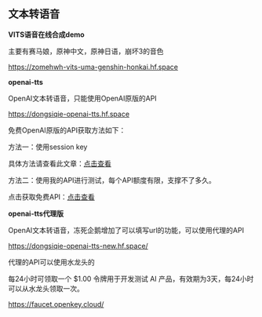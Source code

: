 ## 文本转语音

**VITS语音在线合成demo**

主要有赛马娘，原神中文，原神日语，崩坏3的音色

https://zomehwh-vits-uma-genshin-honkai.hf.space

**openai-tts**

OpenAI文本转语音，只能使用OpenAI原版的API

https://dongsiqie-openai-tts.hf.space

免费OpenAI原版的API获取方法如下：

方法一：使用session key

具体方法请查看此文章：[点击查看](sess.html)

方法二：使用我的API进行测试，每个API额度有限，支撑不了多久。

点击获取免费API：[点击查看](sess.html#free-api)

**openai-tts代理版**

OpenAI文本转语音，冻死企鹅增加了可以填写url的功能，可以使用代理的API

https://dongsiqie-openai-tts-new.hf.space/

代理的API可以使用水龙头的

每24小时可领取一个 $1.00 令牌用于开发测试 AI 产品，有效期为3天，每24小时可以从水龙头领取一次。

https://faucet.openkey.cloud/
